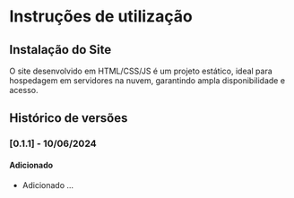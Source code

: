 # Instruções de utilização

## Instalação do Site

O site desenvolvido em HTML/CSS/JS é um projeto estático, ideal para hospedagem em servidores na nuvem, garantindo ampla disponibilidade e acesso.

## Histórico de versões

### [0.1.1] - 10/06/2024
#### Adicionado
- Adicionado ...

